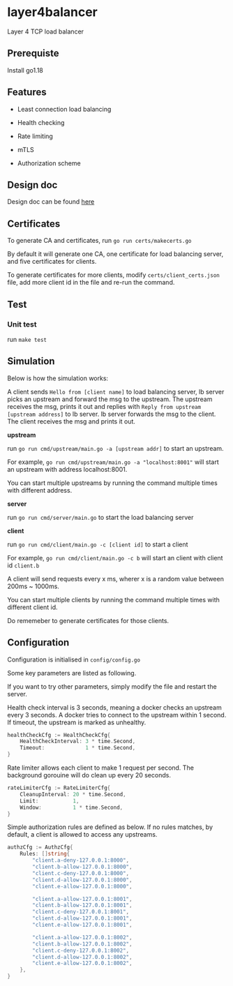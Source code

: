# layer4balancer
Layer 4 TCP load balancer


## Prerequiste

Install go1.18


## Features

- Least connection load balancing

- Health checking

- Rate limiting

- mTLS

- Authorization scheme


## Design doc

Design doc can be found [here](https://github.com/yangyu3390/layer4balancer/blob/main/doc/0000-tcp-load-balancer.md) 


## Certificates

To generate CA and certificates, run `go run certs/makecerts.go`

By default it will generate one CA, one certificate for load balancing server, and five certificates for clients.

To generate certificates for more clients, modify `certs/client_certs.json` file, add more client id in the file and re-run the command.


## Test


### Unit test

run `make test`


## Simulation

Below is how the simulation works:

A client sends `Hello from [client name]` to load balancing server, lb server picks an upstream and 
forward the msg to the upstream. 
The upstream receives the msg, prints it out and replies with `Reply from upstream [upstream address]` to lb server.
lb server forwards the msg to the client. The client receives the msg and prints it out.

**upstream**

run `go run cmd/upstream/main.go -a [upstream addr]` to start an upstream.

For example, `go run cmd/upstream/main.go -a "localhost:8001"` will start an upstream with address localhost:8001.

You can start multiple upstreams by running the command multiple times with different address.

**server**

run `go run cmd/server/main.go` to start the load balancing server

**client**

run `go run cmd/client/main.go -c [client id]` to start a client

For example, `go run cmd/client/main.go -c b` will start an client with client id `client.b`

A client will send requests every x ms, wherer x is a random value between 200ms ~ 1000ms. 

You can start multiple clients by running the command multiple times with different client id.

Do rememeber to generate certificates for those clients.



## Configuration


Configuration is initialised in `config/config.go`

Some key parameters are listed as following. 

If you want to try other parameters, simply modify the file and restart the server.

Health check interval is 3 seconds, meaning a docker checks an upstream every 3 seconds.
A docker tries to connect to the upstream within 1 second. If timeout, the upstream is marked as unhealthy.


```go
healthCheckCfg := HealthCheckCfg{
    HealthCheckInterval: 3 * time.Second,
    Timeout:             1 * time.Second,
}
```

Rate limiter allows each client to make 1 request per second. The background gorouine will do clean up every 20 seconds.

```go
rateLimiterCfg := RateLimiterCfg{
    CleanupInterval: 20 * time.Second,
    Limit:           1,
    Window:          1 * time.Second,
}
```

Simple authorization rules are defined as below. 
If no rules matches, by default, a client is allowed to access any upstreams.

```go
authzCfg := AuthzCfg{
    Rules: []string{
        "client.a-deny-127.0.0.1:8000",
        "client.b-allow-127.0.0.1:8000",
        "client.c-deny-127.0.0.1:8000",
        "client.d-allow-127.0.0.1:8000",
        "client.e-allow-127.0.0.1:8000",

        "client.a-allow-127.0.0.1:8001",
        "client.b-allow-127.0.0.1:8001",
        "client.c-deny-127.0.0.1:8001",
        "client.d-allow-127.0.0.1:8001",
        "client.e-allow-127.0.0.1:8001",

        "client.a-allow-127.0.0.1:8002",
        "client.b-allow-127.0.0.1:8002",
        "client.c-deny-127.0.0.1:8002",
        "client.d-allow-127.0.0.1:8002",
        "client.e-allow-127.0.0.1:8002",
    },
}
```
